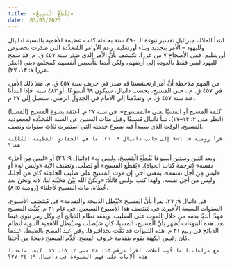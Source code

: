 ```yaml
---
title:  «يُقْطَعُ الْمَسِيحُ»
date:  03/05/2023
---
```


ابتدأ الملاك جبرائيل تفسير نبوءة الـ ٤٩٠ سنة بحادثة كانت عظيمة الأهمية بالنسبة لدانيال ولليهود – الأمر بتجديد وبناء أورشليم. رغم الأوامر المُتعدِّدة التي صَدَرت بخصوص أورشليم، ففي الأصحاح ٧ من عزرا، نكتشف بأنَّ الأمر الذي صَدَر سنة ٤٥٧ ق. م. قد سَمَح لليهود ليس فقط بالعودة إلى أرضهم، ولكن أيضا بتأسيس أنفسهم كمجتَمع ديني (انظر عزرا ٧: ١٣، ٢٧).

من المهم ملاحظة أنَّ أمر ارتحشستا قد صدر في خريف سنة ٤٥٧ ق. م. منذ ذلك الأمر، في ٤٥٧ ق. م.، حتى المسيح، بحسب دانيال، سيكون ٦٩ أسبوعًا، أو ٤٨٣ سنة. فإذا ابتدأنا عند سنة ٤٥٧ ق. م. وتقدَّمنا إلى الأمام في الجدول الزمني، سنصل إلى ٢٧ م.

كلمة المسيح أو المسيّا تعني «الممسوح». في سنة ٢٧ م. اعتَمَد يسوع المسيح (المسيا) (انظر متى ٣: ١٣–١٧). تنبأ دانيال مُسبقًا وقبل مئات السنين عن السنة المُحدَّدة لمعمودية المسيح، الوقت الذي سيبدأ فيه يسوع خدمته التي استمرت ثلاث سنوات ونصف.

`اقرأ رومية ٥: ٦–٩ إلى جانب دانيال ٩: ٢٦. ما هي الحقائق العظيمة المُعْلَنة هنا؟`

«وبعد اثنين وستين أسبوعا يُقْطَعُ الْمَسِيحُ، وليس له» (دانيال ٩: ٢٦) أو «ليس مِن أجل نفسه» (ترجمة كتاب الحياة). «يُقطَع المسيح» أو يُصلَب. وتضيف الآية «وليس له» أو «ليس مِن أجل نفسه». بمعنى آخر، إن موت المسيح على صليب الجلجثة كان من أجلنا، وليس من أجل نفسه، ولهذا كتب  بولس قائلًا: «ولكنَّ الله بَيَّنَ مَحَبَّته لنا، لأنه ونحنُ بعد خُطاة، مات المسيح لأجلنا» (رومية ٥: ٨).

في دانيال ٩: ٢٧، نقرأ بأنَّ المسيح «يُبْطِل الذبيحة والتقدمة» في مُنتَصَف الأسبوع، السنوات السبعة الأخيرة. في مُنتَصف هذا الأسبوع السبعين، في عام ٣١ م. يُثبِّت المسيح عهدًا أبديًا بدمه من خلال الموت على الصليب، ويفقد نظام الذبائح أي وكل رمز نبوي فيما بعد. هذه النبوءات تُظهر بأنَّ المسيح، المسيا، كان سَيُصلَب وسيُبطل الأهمية النبوية لنظام الذبائح في ربيع ٣١ م. هذه التنبؤات قد تَمَّت بحذافيرها. وفي عيد الفصح بالضبط، عندما كان رئيس الكهنة يقوم بتقدمة خروف الفصح، قُدِّم المسيح ذبيحةً من أجلنا.

`مع مراعاتنا ما كُتِبَ أعلاه، اقرأ مرقس ١٥: ٣٨ متى ٣: ١٥، ١٦. كيف تساعدنا هذه الآيات على فهم النبوءة في دانيال ٩: ٢٤–٢٧؟`